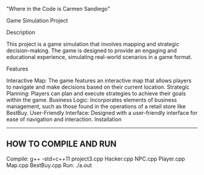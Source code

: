 "Where in the Code is Carmen Sandiego"

Game Simulation Project

Description

This project is a game simulation that involves mapping and strategic decision-making. The game is designed to provide an engaging and educational experience, simulating real-world scenarios in a game format.

Features

Interactive Map: The game features an interactive map that allows players to navigate and make decisions based on their current location.
Strategic Planning: Players can plan and execute strategies to achieve their goals within the game.
Business Logic: Incorporates elements of business management, such as those found in the operations of a retail store like BestBuy.
User-Friendly Interface: Designed with a user-friendly interface for ease of navigation and interaction.
Installation

------------------------
HOW TO COMPILE AND RUN
------------------------
Compile: g++ -std=c++11 project3.cpp Hacker.cpp NPC.cpp Player.cpp Map.cpp BestBuy.cpp
Run: ./a.out
